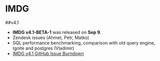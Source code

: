 # IMDG
##v4.1
 - **IMDG v4.1-BETA-1** was released on **Sep 9**.
 - Zendesk issues (Ahmet, Petr, Matko)
 - SQL performance benchmarking, comparison with old query engine, Ignite and postgres (Vladimir)
 - [IMDG v4.1 GitHub Issue Burndown](https://docs.google.com/spreadsheets/d/1S7dLb5k_Xw6v_U5SI5nPozjUaXiPWNakv0e4zOciINU/edit#gid=1032493721)